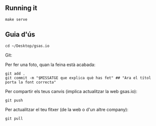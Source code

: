 
## Running it

```
make serve
```


## Guia d'ús

```
cd ~/Desktop/gsas.io
```

Git:

 Per fer una foto, quan la feina està acabada:

```
git add .
git commit -m "$MISSATGE que explica què has fet" ## "Ara el títol porta la font correcta"
```

  Per compartir els teus canvis (implica actualitzar la web gsas.io):

```
git push
```

  Per actualitzar el teu fitxer (de la web o d'un altre company):
  
```
git pull
```
